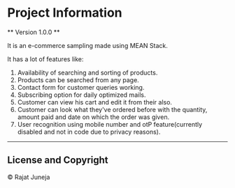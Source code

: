 # Project Information

** Version 1.0.0 **

It is an e-commerce sampling made using MEAN Stack.

It has a lot of features like:

1. Availability of searching and sorting of products.
2. Products can be searched from any page.
3. Contact form for customer queries working.
4. Subscribing option for daily optimized mails.
5. Customer can view his cart and edit it from their also.
6. Customer can look what they've ordered before with the quantity, amount paid and date on which the         order was given.
7. User recognition using mobile number and otP feature(currently disabled and not in code due to privacy     reasons).

---

## License and Copyright

© Rajat Juneja 
